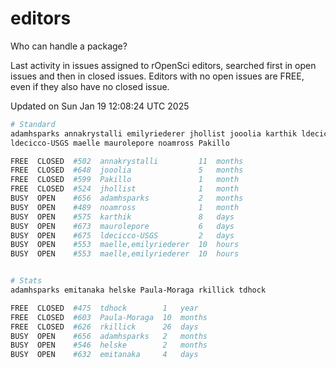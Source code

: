 # editors

Who can handle a package?

Last activity in issues assigned to rOpenSci editors, searched first in open
issues and then in closed issues. Editors with no open issues are FREE, even if
they also have no closed issue.


Updated on Sun Jan 19 12:08:24 UTC 2025

```bash
# Standard
adamhsparks annakrystalli emilyriederer jhollist jooolia karthik ldecicco
ldecicco-USGS maelle maurolepore noamross Pakillo

FREE  CLOSED  #502  annakrystalli         11  months
FREE  CLOSED  #648  jooolia               5   months
FREE  CLOSED  #599  Pakillo               1   month
FREE  CLOSED  #524  jhollist              1   month
BUSY  OPEN    #656  adamhsparks           2   months
BUSY  OPEN    #489  noamross              1   month
BUSY  OPEN    #575  karthik               8   days
BUSY  OPEN    #673  maurolepore           6   days
BUSY  OPEN    #675  ldecicco-USGS         2   days
BUSY  OPEN    #553  maelle,emilyriederer  10  hours
BUSY  OPEN    #553  maelle,emilyriederer  10  hours


# Stats
adamhsparks emitanaka helske Paula-Moraga rkillick tdhock

FREE  CLOSED  #475  tdhock        1   year
FREE  CLOSED  #603  Paula-Moraga  10  months
FREE  CLOSED  #626  rkillick      26  days
BUSY  OPEN    #656  adamhsparks   2   months
BUSY  OPEN    #546  helske        2   months
BUSY  OPEN    #632  emitanaka     4   days
```
